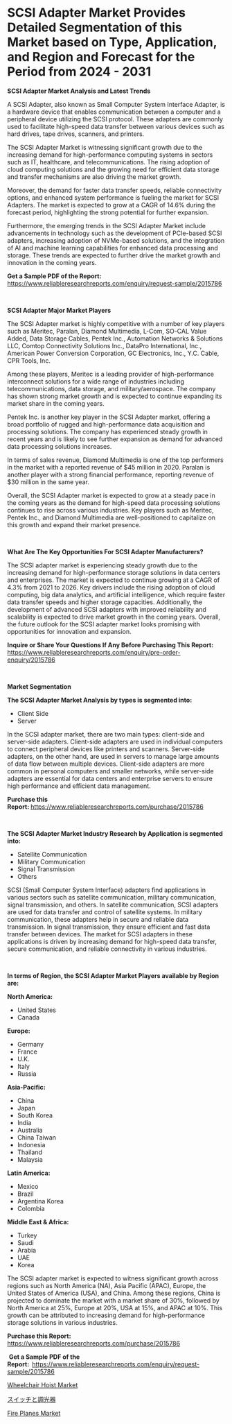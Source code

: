 <p><h1>SCSI Adapter Market Provides Detailed Segmentation of this Market based on Type, Application, and Region and Forecast for the Period from 2024 - 2031</h1></p><p><strong>SCSI Adapter Market Analysis and Latest Trends</strong></p>
<p><p>A SCSI Adapter, also known as Small Computer System Interface Adapter, is a hardware device that enables communication between a computer and a peripheral device utilizing the SCSI protocol. These adapters are commonly used to facilitate high-speed data transfer between various devices such as hard drives, tape drives, scanners, and printers.</p><p>The SCSI Adapter Market is witnessing significant growth due to the increasing demand for high-performance computing systems in sectors such as IT, healthcare, and telecommunications. The rising adoption of cloud computing solutions and the growing need for efficient data storage and transfer mechanisms are also driving the market growth.</p><p>Moreover, the demand for faster data transfer speeds, reliable connectivity options, and enhanced system performance is fueling the market for SCSI Adapters. The market is expected to grow at a CAGR of 14.6% during the forecast period, highlighting the strong potential for further expansion.</p><p>Furthermore, the emerging trends in the SCSI Adapter Market include advancements in technology such as the development of PCIe-based SCSI adapters, increasing adoption of NVMe-based solutions, and the integration of AI and machine learning capabilities for enhanced data processing and storage. These trends are expected to further drive the market growth and innovation in the coming years.</p></p>
<p><strong>Get a Sample PDF of the Report:&nbsp;</strong> <a href="https://www.reliableresearchreports.com/enquiry/request-sample/2015786">https://www.reliableresearchreports.com/enquiry/request-sample/2015786</a></p>
<p>&nbsp;</p>
<p><strong>SCSI Adapter Major Market Players</strong></p>
<p><p>The SCSI Adapter market is highly competitive with a number of key players such as Meritec, Paralan, Diamond Multimedia, L-Com, SO-CAL Value Added, Data Storage Cables, Pentek Inc., Automation Networks & Solutions LLC, Comtop Connectivity Solutions Inc., DataPro International, Inc., American Power Conversion Corporation, GC Electronics, Inc., Y.C. Cable, CPR Tools, Inc. </p><p>Among these players, Meritec is a leading provider of high-performance interconnect solutions for a wide range of industries including telecommunications, data storage, and military/aerospace. The company has shown strong market growth and is expected to continue expanding its market share in the coming years.</p><p>Pentek Inc. is another key player in the SCSI Adapter market, offering a broad portfolio of rugged and high-performance data acquisition and processing solutions. The company has experienced steady growth in recent years and is likely to see further expansion as demand for advanced data processing solutions increases.</p><p>In terms of sales revenue, Diamond Multimedia is one of the top performers in the market with a reported revenue of $45 million in 2020. Paralan is another player with a strong financial performance, reporting revenue of $30 million in the same year.</p><p>Overall, the SCSI Adapter market is expected to grow at a steady pace in the coming years as the demand for high-speed data processing solutions continues to rise across various industries. Key players such as Meritec, Pentek Inc., and Diamond Multimedia are well-positioned to capitalize on this growth and expand their market presence.</p></p>
<p>&nbsp;</p>
<p><strong>What Are The Key Opportunities For SCSI Adapter Manufacturers?</strong></p>
<p><p>The SCSI adapter market is experiencing steady growth due to the increasing demand for high-performance storage solutions in data centers and enterprises. The market is expected to continue growing at a CAGR of 4.3% from 2021 to 2026. Key drivers include the rising adoption of cloud computing, big data analytics, and artificial intelligence, which require faster data transfer speeds and higher storage capacities. Additionally, the development of advanced SCSI adapters with improved reliability and scalability is expected to drive market growth in the coming years. Overall, the future outlook for the SCSI adapter market looks promising with opportunities for innovation and expansion.</p></p>
<p><strong>Inquire or Share Your Questions If Any Before Purchasing This Report:</strong> <a href="https://www.reliableresearchreports.com/enquiry/pre-order-enquiry/2015786">https://www.reliableresearchreports.com/enquiry/pre-order-enquiry/2015786</a></p>
<p>&nbsp;</p>
<p><strong>Market Segmentation</strong></p>
<p><strong>The SCSI Adapter Market Analysis by types is segmented into:</strong></p>
<p><ul><li>Client Side</li><li>Server</li></ul></p>
<p><p>In the SCSI adapter market, there are two main types: client-side and server-side adapters. Client-side adapters are used in individual computers to connect peripheral devices like printers and scanners. Server-side adapters, on the other hand, are used in servers to manage large amounts of data flow between multiple devices. Client-side adapters are more common in personal computers and smaller networks, while server-side adapters are essential for data centers and enterprise servers to ensure high performance and efficient data management.</p></p>
<p><strong>Purchase this Report:&nbsp;</strong><a href="https://www.reliableresearchreports.com/purchase/2015786">https://www.reliableresearchreports.com/purchase/2015786</a></p>
<p>&nbsp;</p>
<p><strong>The SCSI Adapter Market Industry Research by Application is segmented into:</strong></p>
<p><ul><li>Satellite Communication</li><li>Military Communication</li><li>Signal Transmission</li><li>Others</li></ul></p>
<p><p>SCSI (Small Computer System Interface) adapters find applications in various sectors such as satellite communication, military communication, signal transmission, and others. In satellite communication, SCSI adapters are used for data transfer and control of satellite systems. In military communication, these adapters help in secure and reliable data transmission. In signal transmission, they ensure efficient and fast data transfer between devices. The market for SCSI adapters in these applications is driven by increasing demand for high-speed data transfer, secure communication, and reliable connectivity in various industries.</p></p>
<p>&nbsp;</p>
<p><strong>In terms of Region, the SCSI Adapter Market Players available by Region are:</strong></p>
<p>
    <p> <strong> North America: </strong>
        <ul>
            <li>United States</li>
            <li>Canada</li>
        </ul>
        </p> 
    <p> <strong> Europe: </strong>
        <ul>
            <li>Germany</li>
            <li>France</li>
            <li>U.K.</li>
            <li>Italy</li>
            <li>Russia</li>
        </ul>
        </p> 
    <p> <strong> Asia-Pacific: </strong>
        <ul>
            <li>China</li>
            <li>Japan</li>
            <li>South Korea</li>
            <li>India</li>
            <li>Australia</li>
            <li>China Taiwan</li>
            <li>Indonesia</li>
            <li>Thailand</li>
            <li>Malaysia</li>
        </ul>
        </p> 
    <p> <strong> Latin America: </strong>
        <ul>
            <li>Mexico</li>
            <li>Brazil</li>
            <li>Argentina Korea</li>
            <li>Colombia</li>
        </ul>
        </p> 
    <p> <strong> Middle East & Africa: </strong>
        <ul>
            <li>Turkey</li>
            <li>Saudi</li>
            <li>Arabia</li>
            <li>UAE</li>
            <li>Korea</li>
        </ul>
    </p>
    </p>
<p><p>The SCSI adapter market is expected to witness significant growth across regions such as North America (NA), Asia Pacific (APAC), Europe, the United States of America (USA), and China. Among these regions, China is projected to dominate the market with a market share of 30%, followed by North America at 25%, Europe at 20%, USA at 15%, and APAC at 10%. This growth can be attributed to increasing demand for high-performance storage solutions in various industries.</p></p>
<p><strong>Purchase this Report: </strong><a href="https://www.reliableresearchreports.com/purchase/2015786">https://www.reliableresearchreports.com/purchase/2015786</a></p>
<p>&nbsp;<strong>Get a Sample PDF of the Report:&nbsp;&nbsp;</strong><a href="https://www.reliableresearchreports.com/enquiry/request-sample/2015786">https://www.reliableresearchreports.com/enquiry/request-sample/2015786</a></p>
<p><strong></strong></p>
<p><p><a href="https://view.publitas.com/reportprime-1/wheelchair-hoist-market-growth-market-trends-covid-19-impact-and-forecasts-for-period-from-2024-2031/">Wheelchair Hoist Market</a></p><p><a href="https://github.com/mohamedbakry57/Market-Research-Report-List-3/blob/main/536398211120.md">スイッチと調光器</a></p><p><a href="https://view.publitas.com/reportprime-1/fire-planes-market-research-report-forecasted-for-period-from-2024-2031-by-market-type-market-application-and-region/">Fire Planes Market</a></p></p>